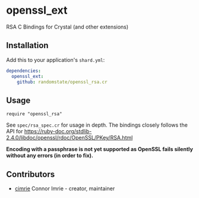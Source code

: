 # openssl_ext

RSA C Bindings for Crystal (and other extensions)

## Installation

Add this to your application's `shard.yml`:

```yaml
dependencies:
  openssl_ext:
    github: randomstate/openssl_rsa.cr
```

## Usage

```crystal
require "openssl_rsa"
```

See `spec/rsa_spec.cr` for usage in depth.
The bindings closely follows the API for https://ruby-doc.org/stdlib-2.4.0/libdoc/openssl/rdoc/OpenSSL/PKey/RSA.html

**Encoding with a passphrase is not yet supported as OpenSSL fails silently without any errors (in order to fix).**


## Contributors

- [cimrie](https://github.com/cimrie) Connor Imrie - creator, maintainer
